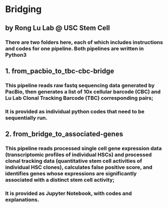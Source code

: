 # Bridging
## by Rong Lu Lab @ USC Stem Cell

### There are two folders here, each of which includes instructions and codes for one pipeline. Both pipelines are written in Python3

## 1. from_pacbio_to_tbc-cbc-bridge

### This pipeline reads raw fastq sequencing data generated by PacBio, then generates a list of 10x cellular barcode (CBC) and Lu Lab Clonal Tracking Barcode (TBC) corresponding pairs;
### It is provided as individual python codes that need to be sequentially run.

## 2. from_bridge_to_associated-genes

### This pipeline reads processed single cell gene expression data (transcriptomic profiles of individual HSCs) and processed clonal tracking data (quantitative stem cell activities of individual HSC clones), calculates false positive score, and identifies genes whose expressions are significantly associated with a distinct stem cell activity;
### It is provided as Jupyter Notebook, with codes and explanations.
